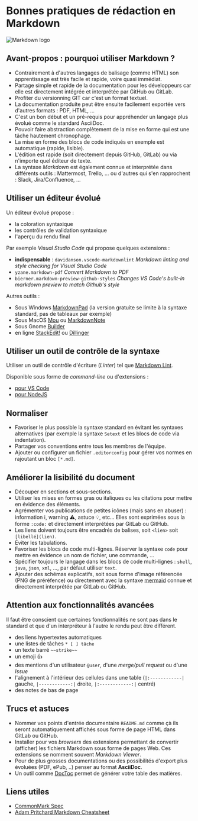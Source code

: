# Bonnes pratiques de rédaction en Markdown

![Markdown logo](https://upload.wikimedia.org/wikipedia/commons/4/48/Markdown-mark.svg)

## Avant-propos : pourquoi utiliser Markdown ?

* Contrairement à d'autres langages de balisage (comme HTML) son apprentissage est très facile et rapide, voire quasi immédiat.
* Partage simple et rapide de la documentation pour les développeurs car elle est directement intégrée et interprétée par GitHub ou GitLab.
* Profiter du versionning GIT car c'est un format textuel.
* La documentation produite peut être ensuite facilement exportée vers d'autres formats : PDF, HTML, ...
* C'est un bon début et un pré-requis pour appréhender un langage plus évolué comme le standard AsciiDoc.
* Pouvoir faire abstraction complètement de la mise en forme qui est une tâche hautement chronophage.
* La mise en forme des blocs de code indiqués en exemple est automatique (rapide, lisible).
* L'édition est rapide (soit directement depuis GitHub, GitLab) ou via n'importe quel éditeur de texte.
* La syntaxe _Markdown_ est également connue et interprétée dans différents outils : Mattermost, Trello, ... ou d'autres qui s'en rapprochent : Slack, Jira/Confluence, ...

## Utiliser un éditeur évolué

Un éditeur évolué propose :

* la coloration syntaxique
* les contrôles de validation syntaxique
* l'aperçu du rendu final

Par exemple _Visual Studio Code_ qui propose quelques extensions :

* **indispensable** : `davidanson.vscode-markdownlint` _Markdown linting and style checking for Visual Studio Code_
* `yzane.markdown-pdf` _Convert Markdown to PDF_
* `bierner.markdown-preview-github-styles` _Changes VS Code's built-in markdown preview to match Github's style_

Autres outils :

* Sous Windows [MarkdownPad](http://markdownpad.com/) (la version gratuite se limite à la syntaxe standard, pas de tableaux par exemple)
* Sous MacOS [Mou](http://mouapp.com/) ou [MarkdownNote](http://www.codingrobots.com/markdownnote/)
* Sous Gnome [Builder](https://wiki.gnome.org/Apps/Builder)
* en ligne [StackEdit!](https://stackedit.io/app#) ou [Dillinger](https://dillinger.io/)

## Utiliser un outil de contrôle de la syntaxe

Utiliser un outil de contrôle d'écriture (_Linter_) tel que [Markdown Lint](https://github.com/markdownlint/markdownlint).

Disponible sous forme de _command-line_ ou d'extensions :

* [pour VS Code](https://github.com/DavidAnson/markdownlint)
* [pour NodeJS](https://github.com/igorshubovych/markdownlint-cli)

## Normaliser

* Favoriser le plus possible la syntaxe standard en évitant les syntaxes alternatives (par exemple la syntaxe `Setext` et les blocs de code via indentation).
* Partager vos conventions entre tous les membres de l'équipe.
* Ajouter ou configurer un fichier `.editorconfig` pour gérer vos normes en rajoutant un bloc `[*.md]`.

## Améliorer la lisibilité du document

* Découper en sections et sous-sections.
* Utiliser les mises en formes gras ou italiques ou les citations pour mettre en évidence des éléments.
* Agrémenter vos publications de petites icônes (mais sans en abuser) : information :information_source:, warning :warning:, astuce :bulb:, etc... Elles sont exprimées sous la forme `:code:` et directement interprétées par GitLab ou GitHub.
* Les liens doivent toujours être encadrés de balises, soit `<lien>` soit `[libellé](lien)`.
* Éviter les tabulations.
* Favoriser les blocs de code multi-lignes. Réserver la syntaxe `code` pour mettre en évidence un nom de fichier, une commande, ...
* Spécifier toujours le langage dans les blocs de code multi-lignes : `shell`, `java`, `json`, `xml`, ..., par défaut utiliser `text`.
* Ajouter des schémas explicatifs, soit sous forme d'image référencée (PNG de préréfence) ou directement avec la syntaxe [mermaid](https://mermaidjs.github.io/) connue et directement interprétée par GitLab ou GitHub.

## Attention aux fonctionnalités avancées

Il faut être conscient que certaines fonctionnalités ne sont pas dans le standard et que d'un interpréteur à l'autre le rendu peut être différent.

* des liens hypertextes automatiques
* une listes de tâches `* [ ] tâche`
* un texte barré `~~strike~~`
* un emoji :+1:
* des mentions d'un utilisateur `@user`, d'une _merge/pull request_ ou d'une _Issue_
* l'alignement à l'intérieur des cellules dans une table (`|:------------|` gauche, `|------------:|` droite, `|:------------:|` centré)
* des notes de bas de page

## Trucs et astuces

* Nommer vos points d'entrée documentaire `README.md` comme çà ils seront automatiquement affichés sous forme de page HTML dans GitLab ou GitHub.
* Installer pour vos _browsers_ des extensions permettant de convertir (afficher) les fichiers Markdown sous forme de pages Web. Ces extensions se nomment souvent _Markdown Viewer_.
* Pour de plus grosses documentations ou des possibilités d'export plus évoluées (PDF, ePub, ..) penser au format **AsciiDoc**.
* Un outil comme [DocToc](https://github.com/thlorenz/doctoc) permet de générer votre table des matières.

## Liens utiles

* [CommonMark Spec](https://spec.commonmark.org)
* [Adam Pritchard Markdown Cheatsheet](https://github.com/adam-p/markdown-here/wiki/Markdown-Cheatsheet)
